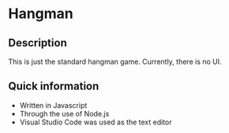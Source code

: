 # Hangman
## Description
This is just the standard hangman game. Currently, there is no UI.
## Quick information
 - Written in Javascript
 - Through the use of Node.js
 - Visual Studio Code was used as the text editor
